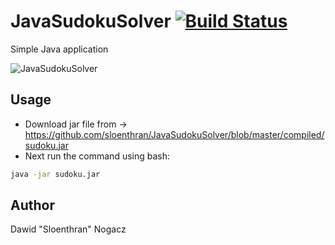 # JavaSudokuSolver [![Build Status](https://travis-ci.org/sloenthran/JavaSudokuSolver.svg?branch=master)](https://travis-ci.org/sloenthran/JavaSudokuSolver)

Simple Java application

![JavaSudokuSolver](https://raw.githubusercontent.com/sloenthran/JavaSudokuSolver/master/src/main/resources/screenshot.png)

## Usage

* Download jar file from -> https://github.com/sloenthran/JavaSudokuSolver/blob/master/compiled/sudoku.jar
* Next run the command using bash:

```bash
java -jar sudoku.jar
```

## Author
Dawid "Sloenthran" Nogacz
